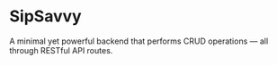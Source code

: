 # SipSavvy
A minimal yet powerful backend that performs CRUD operations — all through RESTful API routes.
